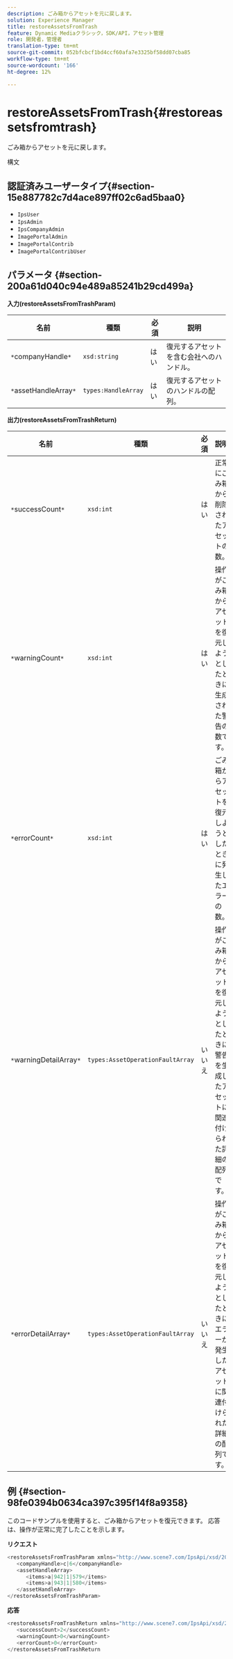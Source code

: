 ```yaml
---
description: ごみ箱からアセットを元に戻します。
solution: Experience Manager
title: restoreAssetsFromTrash
feature: Dynamic Mediaクラシック，SDK/API，アセット管理
role: 開発者，管理者
translation-type: tm+mt
source-git-commit: 052bfcbcf1bd4ccf60afa7e3325bf58dd07cba85
workflow-type: tm+mt
source-wordcount: '166'
ht-degree: 12%

---
```



# restoreAssetsFromTrash{#restoreassetsfromtrash}

ごみ箱からアセットを元に戻します。

構文

## 認証済みユーザータイプ{#section-15e887782c7d4ace897ff02c6ad5baa0}

* `IpsUser`
* `IpsAdmin`
* `IpsCompanyAdmin`
* `ImagePortalAdmin`
* `ImagePortalContrib`
* `ImagePortalContribUser`

## パラメータ {#section-200a61d040c94e489a85241b29cd499a}

**入力(restoreAssetsFromTrashParam)**

| 名前 | 種類 | 必須 | 説明 |
|---|---|---|---|
| `*`companyHandle`*` | `xsd:string` | はい | 復元するアセットを含む会社へのハンドル。 |
| `*`assetHandleArray`*` | `types:HandleArray` | はい | 復元するアセットのハンドルの配列。 |

**出力(restoreAssetsFromTrashReturn)**

| 名前 | 種類 | 必須 | 説明 |
|---|---|---|---|
| `*`successCount`*` | `xsd:int` | はい | 正常にごみ箱から削除されたアセットの数。 |
| `*`warningCount`*` | `xsd:int` | はい | 操作がごみ箱からアセットを復元しようとしたときに生成された警告の数です。 |
| `*`errorCount`*` | `xsd:int` | はい | ごみ箱からアセットを復元しようとしたときに発生したエラーの数。 |
| `*`warningDetailArray`*` | `types:AssetOperationFaultArray` | いいえ | 操作がごみ箱からアセットを復元しようとしたときに警告を生成したアセットに関連付けられた詳細の配列です。 |
| `*`errorDetailArray`*` | `types:AssetOperationFaultArray` | いいえ | 操作がごみ箱からアセットを復元しようとしたときにエラーが発生したアセットに関連付けられた詳細の配列です。 |

## 例 {#section-98fe0394b0634ca397c395f14f8a9358}

このコードサンプルを使用すると、ごみ箱からアセットを復元できます。 応答は、操作が正常に完了したことを示します。

**リクエスト**

```java
<restoreAssetsFromTrashParam xmlns="http://www.scene7.com/IpsApi/xsd/2008-01-15">
   <companyHandle>c|6</companyHandle>
   <assetHandleArray>
      <items>a|942|1|579</items>
      <items>a|943|1|580</items>
   </assetHandleArray>
</restoreAssetsFromTrashParam>
```

**応答**

```java
<restoreAssetsFromTrashReturn xmlns="http://www.scene7.com/IpsApi/xsd/2008-01-15">
   <successCount>2</successCount>
   <warningCount>0</warningCount>
   <errorCount>0</errorCount>
</restoreAssetsFromTrashReturn
```


